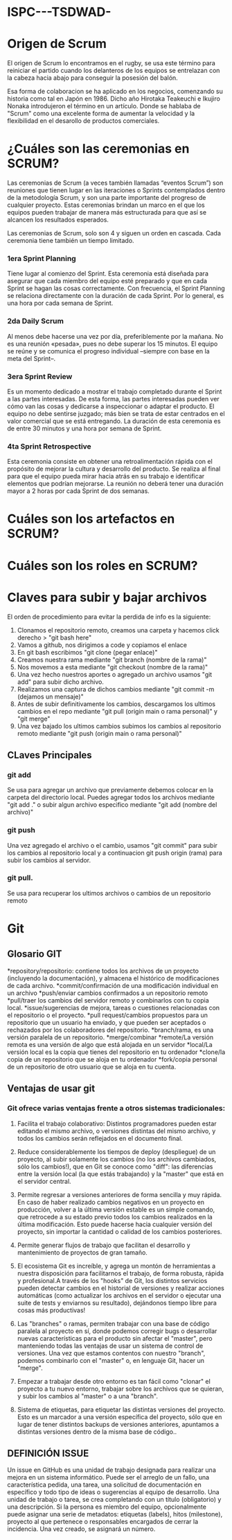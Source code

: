 # ISPC---TSDWAD-

# Origen de Scrum
El origen de Scrum lo encontramos en el rugby, se usa este término para reiniciar el partido cuando los delanteros de los equipos se entrelazan con la cabeza hacia abajo para conseguir la posesión del balón. 

Esa forma de colaboracion se ha aplicado en los negocios, comenzando su historia como tal en Japón en 1986. Dicho año Hirotaka Teakeuchi e Ikujiro Nonaka introdujeron el término en un artículo. Donde se hablaba de "Scrum" como una excelente forma de aumentar la velocidad y la flexibilidad en el desarollo de productos comerciales.                                                              
# ¿Cuáles son las ceremonias en SCRUM?
Las ceremonias de Scrum (a veces también llamadas “eventos Scrum”) son reuniones que tienen lugar en las
iteraciones o Sprints contemplados dentro de la metodología Scrum, y son una parte importante del progreso 
de cualquier proyecto.
Estas ceremonias brindan un marco en el que los equipos pueden trabajar de manera más estructurada para que
así se alcancen los resultados esperados.

Las ceremonias de Scrum, solo son 4 y siguen un orden en cascada. Cada ceremonia tiene también un tiempo
limitado.

### 1era Sprint Planning
Tiene lugar al comienzo del Sprint. Esta ceremonia está diseñada para asegurar que cada miembro del equipo 
esté preparado y que en cada Sprint se hagan las cosas correctamente. Con frecuencia, el Sprint Planning se 
relaciona directamente con la duración de cada Sprint. Por lo general, es una hora por cada semana de Sprint.

### 2da Daily Scrum
Al menos debe hacerse una vez por día, preferiblemente por la mañana. No es una reunión «pesada», pues no debe 
superar los 15 minutos. El equipo se reúne y se comunica el progreso individual –siempre con base en la meta 
del Sprint–. 

### 3era Sprint Review
Es un momento dedicado a mostrar el trabajo completado durante el Sprint a las partes interesadas. De esta 
forma, las partes interesadas pueden ver cómo van las cosas y dedicarse a inspeccionar o adaptar el producto.
El equipo no debe sentirse juzgado; más bien se trata de estar centrados en el valor comercial que se está 
entregando. La duración de esta ceremonia es de entre 30 minutos y una hora por semana de Sprint.

### 4ta Sprint Retrospective
Esta ceremonia consiste en obtener una retroalimentación rápida con el propósito de mejorar la cultura y 
desarrollo del producto.
Se realiza al final para que el equipo pueda mirar hacia atrás en su trabajo e identificar elementos que 
podrían mejorarse. La reunión no deberá tener una duración mayor a 2 horas por cada Sprint de dos semanas.
# Cuáles son los artefactos en SCRUM?
# Cuáles son los roles en SCRUM?

# Claves para subir y bajar archivos
El orden de procedimiento para evitar la perdida de info es la siguiente:
1. Clonamos el repositorio remoto, creamos una carpeta y hacemos click derecho > "git bash here"
2. Vamos a github, nos dirigimos a code y copiamos el enlace
3. En git bash escribimos "git clone (pegar enlace)"
4. Creamos nuestra rama mediante "git branch (nombre de la rama)"
5. Nos movemos a esta mediante "git checkout (nombre de la rama)"
6. Una vez hecho nuestros aportes o agregado un archivo usamos "git add" para subir dicho archivo.
7. Realizamos una captura de dichos cambios mediante "git commit -m (dejamos un mensaje)"
8. Antes de subir definitivamente los cambios, descargamos los ultimos cambios en el repo mediante "git pull (origin main o rama personal)" y "git merge"
9. Una vez bajado los ultimos cambios subimos los cambios al repositorio remoto mediante "git push (origin main o rama personal)"

## CLaves Principales

### git add 
Se usa para agregar un archivo que previamente debemos colocar en la carpeta del directorio local. Puedes agregar todos los archivos mediante "git add ." o subir algun archivo especifico mediante "git add (nombre del archivo)"

### git push
Una vez agregado el archivo o el cambio, usamos "git commit" para subir los cambios al repositorio local  y a continuacion git push origin (rama) para subir los cambios al servidor.

### git pull.
Se usa para recuperar los ultimos archivos o cambios de un repositorio remoto

# Git

## Glosario GIT

*repository/repositorio: contiene todos los archivos de un proyecto (incluyendo la documentación), y almacena el histórico de modificaciones de cada archivo.
*commit/confirmación de una modificación individual en un archivo
*push/enviar cambios confirmados a un repositorio remoto
*pull/traer los cambios del servidor remoto y combinarlos con tu copia local.
*issue/sugerencias de mejora, tareas o cuestiones relacionadas con el repositorio o el proyecto.
*pull request/cambios propuestos para un repositorio que un usuario ha enviado, y que pueden ser aceptados o rechazados por los colaboradores del repositorio.
*branch/rama, es una versión paralela de un repositorio.
*merge/combinar
*remote/La versión remota es una versión de algo que está alojada en un servidor
*local/La versión local es la copia que tienes del repositorio en tu ordenador
*clone/la copia de un repositorio que se aloja en tu ordenador
*fork/copia personal de un repositorio de otro usuario que se aloja en tu cuenta.

## Ventajas de usar git

### Git ofrece varias ventajas frente a otros sistemas tradicionales:

1. Facilita el trabajo colaborativo: Distintos programadores pueden estar editando el mismo archivo, o versiones distintas del mismo archivo, y todos los cambios serán reflejados en el documento final.

2. Reduce considerablemente los tiempos de deploy (despliegue) de un proyecto, al subir solamente los cambios (no los archivos cambiados, sólo los cambios!), que en Git se conoce como "diff": las diferencias entre la versión local (la que estás trabajando) y la "master" que está en el servidor central.

3. Permite regresar a versiones anteriores de forma sencilla y muy rápida. En caso de haber realizado cambios negativos en un proyecto en producción, volver a la última versión estable es un simple comando, que retrocede a su estado previo todos los cambios realizados en la última modificación. Esto puede hacerse hacia cualquier versión del proyecto, sin importar la cantidad o calidad de los cambios posteriores.

4. Permite generar flujos de trabajo que facilitan el desarrollo y mantenimiento de proyectos de gran tamaño.

5. El ecosistema Git es increíble, y agrega un montón de herramientas a nuestra disposición para facilitarnos el trabajo, de forma robusta, rápida y profesional.A través de los "hooks" de Git, los distintos servicios pueden detectar cambios en el historial de versiones y realizar acciones automáticas (como actualizar los archivos en el servidor o ejecutar una suite de tests y enviarnos su resultado), dejándonos tiempo libre para cosas más productivas!

6. Las "branches" o ramas, permiten trabajar con una base de código paralela al proyecto en sí, donde podemos corregir bugs o desarrollar nuevas características para el producto sin afectar el "master", pero manteniendo todas las ventajas de usar un sistema de control de versiones. Una vez que estamos contentos con nuestro "branch", podemos combinarlo con el "master" o, en lenguaje Git, hacer un "merge".

7. Empezar a trabajar desde otro entorno es tan fácil como "clonar" el proyecto a tu nuevo entorno, trabajar sobre los archivos que se quieran, y subir los cambios al "master" o a una "branch".

8. Sistema de etiquetas, para etiquetar las distintas versiones del proyecto. Esto es un marcador a una versión específica del proyecto, sólo que en lugar de tener distintos backups de versiones anteriores, apuntamos a distintas versiones dentro de la misma base de código..


## DEFINICIÓN ISSUE

Un issue en GitHub es una unidad de trabajo designada para realizar una mejora en un sistema informático. Puede ser el arreglo de un fallo, una característica pedida, una tarea, una solicitud de documentación en específico y todo tipo de ideas o sugerencias al equipo de desarrollo.
Una unidad de trabajo o tarea, se crea completando con un título (obligatorio) y una descripción. Si la persona es miembro del equipo, opcionalmente puede asignar una serie de metadatos: etiquetas (labels), hitos (milestone), proyecto al que pertenece o responsables encargados de cerrar la incidencia.
Una vez creado, se asignará un número.
